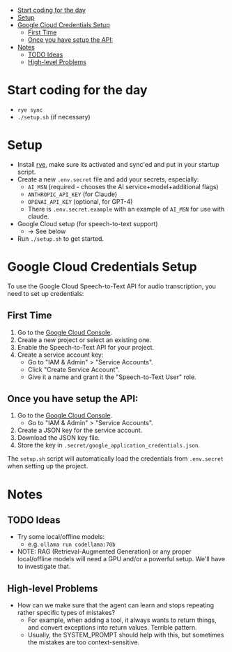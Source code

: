 - [Start coding for the day](#start-coding-for-the-day)
- [Setup](#setup)
- [Google Cloud Credentials Setup](#google-cloud-credentials-setup)
  - [First Time](#first-time)
  - [Once you have setup the API:](#once-you-have-setup-the-api)
- [Notes](#notes)
  - [TODO Ideas](#todo-ideas)
  - [High-level Problems](#high-level-problems)

# Start coding for the day

* `rye sync`
* `./setup.sh` (if necessary)


# Setup

* Install [rye](https://rye.astral.sh/guide/basics/), make sure its activated and sync'ed and put in your startup script.
* Create a new `.env.secret` file and add your secrets, especially:
  * `AI_MSN` (required - chooses the AI service+model+additional flags)
  * `ANTHROPIC_API_KEY` (for Claude)
  * `OPENAI_API_KEY` (optional, for GPT-4)
  * There is `.env.secret.example` with an example of `AI_MSN` for use with claude.
* Google Cloud setup (for speech-to-text support)
  * -> See below
* Run `./setup.sh` to get started.


# Google Cloud Credentials Setup

To use the Google Cloud Speech-to-Text API for audio transcription, you need to set up credentials:

## First Time
  1. Go to the [Google Cloud Console](https://console.cloud.google.com/).
  2. Create a new project or select an existing one.
  3. Enable the Speech-to-Text API for your project.
  4. Create a service account key:
     - Go to "IAM & Admin" > "Service Accounts".
     - Click "Create Service Account".
     - Give it a name and grant it the "Speech-to-Text User" role.

## Once you have setup the API:
1. Go to the [Google Cloud Console](https://console.cloud.google.com/).
   - Go to "IAM & Admin" > "Service Accounts".
2. Create a JSON key for the service account.
3. Download the JSON key file.
4. Store the key in `.secret/google_application_credentials.json`.

The `setup.sh` script will automatically load the credentials from `.env.secret` when setting up the project.


# Notes

## TODO Ideas

* Try some local/offline models:
  * e.g. `ollama run codellama:70b`
* NOTE: RAG (Retrieval-Augmented Generation) or any proper local/offline models will need a GPU and/or a powerful setup. We'll have to investigate that.


## High-level Problems

* How can we make sure that the agent can learn and stops repeating rather specific types of mistakes?
  * For example, when adding a tool, it always wants to return things, and convert exceptions into return values. Terrible pattern.
  * Usually, the SYSTEM_PROMPT should help with this, but sometimes the mistakes are too context-sensitive.
